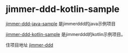 # jimmer-ddd-kotlin-sample

[jimmer-ddd-java-sample](jimmer-ddd-java-sample) 是jimmerddd的java示例项目

[jimmer-ddd-kotlin-sample](jimmer-ddd-kotlin-sample) 是jimmerddd的kotlin示例项目。

住项目地址 [jimmer-ddd](https://github.com/morecup/jimmer-ddd)